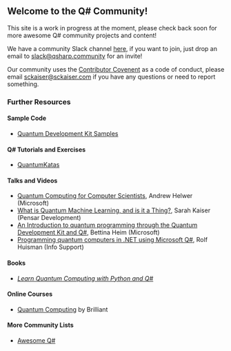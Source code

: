 ## Welcome to the Q# Community!

This site is a work in progress at the moment, please check back soon for more awesome Q# community projects and content!

We have a community Slack channel [here](https://qsharp-community.slack.com), if you want to join, just drop an email to [slack@qsharp.community](mailto:slack@qsharp.community) for an invite!

Our community uses the [Contributor Covenent](https://www.contributor-covenant.org/) as a code of conduct, please email [sckaiser@sckaiser.com](mailto:sckaiser@sckaiser.com) if you have any questions or need to report something.

### Further Resources

#### Sample Code
- [Quantum Development Kit Samples](https://github.com/Microsoft/Quantum)

#### Q# Tutorials and Exercises
- [QuantumKatas](https://github.com/Microsoft/QuantumKatas/)

#### Talks and Videos
- [Quantum Computing for Computer Scientists](https://speakerdeck.com/ahelwer/quantum-computing-for-computer-scientists), Andrew Helwer (Microsoft)
- [What is Quantum Machine Learning, and is it a Thing?](https://www.sckaiser.com/research/talks/ml4all_2019/), Sarah Kaiser (Pensar Development)
- [An Introduction to quantum programming through the Quantum Development Kit and Q#](https://www.youtube.com/watch?v=AjBLsrGgEkY), Bettina Heim (Microsoft)
- [Programming quantum computers in .NET using Microsoft Q#](https://www.youtube.com/watch?v=qOg6weW-IDo), Rolf Huisman (Info Support)

#### Books
- [_Learn Quantum Computing with Python and Q#_](https://www.manning.com/books/learn-quantum-computing-with-python-and-q-sharp)

#### Online Courses
- [Quantum Computing](https://brilliant.org/courses/quantum-computing/) by Brilliant

#### More Community Lists
- [Awesome Q#](https://project-awesome.org/ebraminio/awesome-qsharp)
